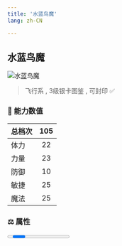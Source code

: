 ```yaml
---
title: '水蓝鸟魔'
lang: zh-CN

---
```



## 水蓝鸟魔

![水蓝鸟魔](https://user-images.githubusercontent.com/78347270/115859818-a1ec3580-a46b-11eb-8bea-8c7e18305bfe.gif) 

> 飞行系 , 3级银卡图鉴<Card :type="1" /> , 可封印 ✅ 


### 💪 能力数值

| 总档次       | 105            |
| :----------- |:-------------:|
| 体力      | 22   <Stars :number="2" />  |
| 力量      | 23   <Stars :number="2.5" />  |
| 防御      | 10  <Stars :number="1" />  | 
| 敏捷      | 25  <Stars :number="2.5" />  | 
| 魔法      | 25  <Stars :number="2.5" />   | 


### ⚖️ 属性


<Progress earth :number="7" />

<Progress water :number="0" />

<Progress fire :number="0" />

<Progress wind :number="3" />

### ✨ 技能栏 <Strong>8个</Strong>

- 攻击
- 防御
- 遗忘攻击 Lv1

### 👶 1级出现点

- 法兰城城内 镜中的豪宅一楼(40,25) 参考任务 :scroll: 镜中的豪宅


